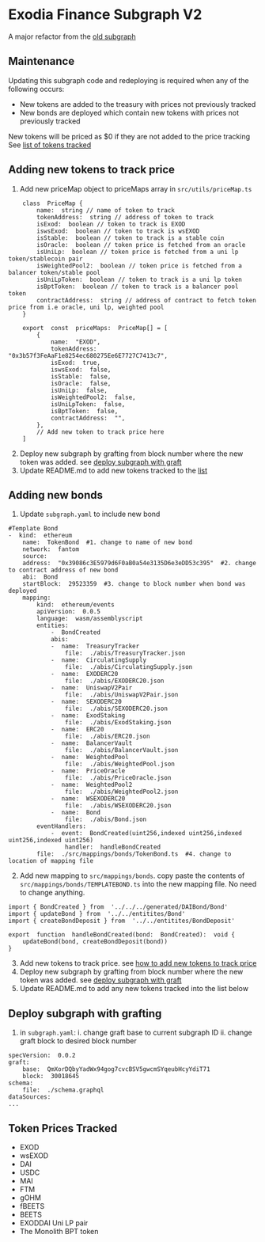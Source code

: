 # Exodia Finance Subgraph V2
A major refactor from the [old subgraph](https://github.com/ExodiaFinance/exodia-subgraph)
## Maintenance
Updating this subgraph code and redeploying is required when any of the following occurs:
- New tokens are added to the treasury with prices not previously tracked
- New bonds are deployed which contain new tokens with prices not previously tracked

New tokens will be priced as $0 if they are not added to the price tracking
See [list of tokens tracked](##Token-Prices-Tracked)

## Adding new tokens to track price
1. Add new priceMap object to priceMaps array in `src/utils/priceMap.ts`
```
	class  PriceMap {
		name:  string // name of token to track
		tokenAddress:  string // address of token to track
		isExod:  boolean // token to track is EXOD
		iswsExod:  boolean // token to track is wsEXOD
		isStable:  boolean // token to track is a stable coin
		isOracle:  boolean // token price is fetched from an oracle
		isUniLp:  boolean // token price is fetched from a uni lp token/stablecoin pair
		isWeightedPool2:  boolean // token price is fetched from a balancer token/stable pool
		isUniLpToken:  boolean // token to track is a uni lp token
		isBptToken:  boolean // token to track is a balancer pool token
		contractAddress:  string // address of contract to fetch token price from i.e oracle, uni lp, weighted pool
	} 

	export  const  priceMaps:  PriceMap[] = [
		{
			name:  "EXOD",
			tokenAddress:  "0x3b57f3FeAaF1e8254ec680275Ee6E7727C7413c7",
			isExod:  true,
			iswsExod:  false,
			isStable:  false,
			isOracle:  false,
			isUniLp:  false,
			isWeightedPool2:  false,
			isUniLpToken:  false,
			isBptToken:  false,
			contractAddress:  "",
		},
		// Add new token to track price here
	]
```
2. Deploy new subgraph by grafting from block number where the new token was added. see [deploy subgraph with graft](##Deploy-subgraph-with-grafting)
3. Update README.md to add new tokens tracked to the [list](##Token-Prices-Tracked)
## Adding new bonds
1. Update `subgraph.yaml` to include new bond
```
#Template Bond
-  kind:  ethereum
	name:  TokenBond  #1. change to name of new bond
	network:  fantom
	source:
	address:  "0x39086c3E5979d6F0aB0a54e3135D6e3eDD53c395"  #2. change to contract address of new bond
	abi:  Bond
	startBlock:  29523359  #3. change to block number when bond was deployed
	mapping:
		kind:  ethereum/events
		apiVersion:  0.0.5
		language:  wasm/assemblyscript
		entities:
			-  BondCreated
			abis:
			-  name:  TreasuryTracker
				file:  ./abis/TreasuryTracker.json
			-  name:  CirculatingSupply
				file:  ./abis/CirculatingSupply.json
			-  name:  EXODERC20
				file:  ./abis/EXODERC20.json
			-  name:  UniswapV2Pair
				file:  ./abis/UniswapV2Pair.json
			-  name:  SEXODERC20
				file:  ./abis/SEXODERC20.json
			-  name:  ExodStaking
				file:  ./abis/ExodStaking.json
			-  name:  ERC20
				file:  ./abis/ERC20.json
			-  name:  BalancerVault
				file:  ./abis/BalancerVault.json
			-  name:  WeightedPool
				file:  ./abis/WeightedPool.json
			-  name:  PriceOracle
				file:  ./abis/PriceOracle.json
			-  name:  WeightedPool2
				file:  ./abis/WeightedPool2.json
			-  name:  WSEXODERC20
				file:  ./abis/WSEXODERC20.json
			-  name:  Bond
				file:  ./abis/Bond.json
		eventHandlers:
			-  event:  BondCreated(uint256,indexed uint256,indexed uint256,indexed uint256)
				handler:  handleBondCreated
		file:  ./src/mappings/bonds/TokenBond.ts  #4. change to location of mapping file
```
2. Add new mapping to `src/mappings/bonds`. copy paste the contents of `src/mappings/bonds/TEMPLATEBOND.ts` into the new mapping file. No need to change anything.
```
import { BondCreated } from  '../../../generated/DAIBond/Bond'
import { updateBond } from  '../../entitites/Bond'
import { createBondDeposit } from  '../../entitites/BondDeposit'

export  function  handleBondCreated(bond:  BondCreated):  void {
	updateBond(bond, createBondDeposit(bond))
}
```
 3. Add new tokens to track price. see [how to add new tokens to track price](##Adding-new-tokens-to-track-price)
 4. Deploy new subgraph by grafting from block number where the new token was added. see [deploy subgraph with graft](##Deploy-subgraph-with-grafting)
 5. Update README.md to add any new tokens tracked into the list below
## Deploy subgraph with grafting
1. in `subgraph.yaml`: 
	i. change graft base to current subgraph ID
	ii. change graft block to desired block number 
```
specVersion:  0.0.2
graft:
	base:  QmXorDQbyYadWx94gog7cvcBSV5gwcmSYqeubHcyYdiT71
	block:  30018645
schema:
	file:  ./schema.graphql
dataSources:
...
```
## Token Prices Tracked
 - EXOD
 - wsEXOD
 - DAI
 - USDC
 - MAI
 - FTM
 - gOHM
 - fBEETS
 - BEETS
 - EXODDAI Uni LP pair
 - The Monolith BPT token
